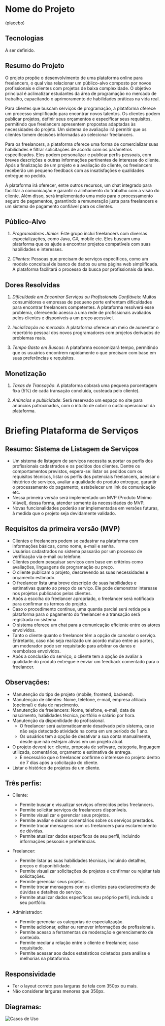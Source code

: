 # Nome do Projeto

(placebo)

## Tecnologias

A ser definido.

## Resumo do Projeto

O projeto propõe o desenvolvimento de uma plataforma online para freelancers, o qual visa relacionar um público-alvo composto por novos profissionais e clientes com projetos de baixa complexidade. O objetivo principal é aclimatizar estudantes da área de programação no mercado de trabalho, capacitando o aprimoramento de habilidades práticas na vida real.

Para clientes que buscam serviços de programação, a plataforma oferece um processo simplificado para encontrar novos talentos. Os clientes podem publicar projetos, definir seus orçamentos e especificar seus requisitos, permitindo que freelancers apresentem propostas adaptadas às necessidades do projeto. Um sistema de avaliação irá permitir que os clientes tomem decisões informadas ao selecionar freelancers.

Para os freelancers, a plataforma oferece uma forma de comercializar suas habilidades e filtrar solicitações de acordo com os parâmetros especificados. Eles podem personalizar e publicar perfis pessoais, com breves descrições e outras informações pertinentes de interesse do cliente. Após a finalização de um projeto e a avaliação do cliente, os freelancers receberão um pequeno feedback com as insatisfações e qualidades entregue no pedido.

A plataforma irá oferecer, entre outros recursos, um chat integrado para facilitar a comunicação e garantir o alinhamento do trabalho com a visão do cliente. Além disso, será implementado uma meio para o processamento seguro de pagamentos, garantindo a remuneração justa para freelancers e um sistema de pagamento confiável para os clientes.

## Público-Alvo

1. *Programadores Júnior*: Este grupo inclui freelancers com diversas especializações, como Java, C#, mobile etc. Eles buscam uma plataforma que os ajude a encontrar projetos compatíveis com suas habilidades e interesses. 

2. *Clientes*: Pessoas que precisam de serviços específicos, como um modelo conceitual de banco de dados ou uma página web simplificada. A plataforma facilitará o processo da busca por profissionais da área.

## Dores Resolvidas

1. *Dificuldade em Encontrar Serviços ou Profissionais Confiáveis*: Muitos consumidores e empresas de pequeno porte enfrentam dificuldades para encontrar freelancers competentes. A plataforma resolverá esse problema, oferecendo acesso a uma rede de profissionais avaliados pelos clientes e disponíveis a um preço acessível.

2. *Inicialização no mercado*: A plataforma oferece um meio de aumentar o repertório pessoal dos novos programadores com projetos derivados de problemas reais.

3. *Tempo Gasto em Buscas*: A plataforma economizará tempo, permitindo que os usuários encontrem rapidamente o que precisam com base em suas preferências e requisitos. 

## Monetização

1. *Taxas de Transação*: A plataforma cobrará uma pequena porcentagem fixa (5%) de cada transação concluída, custeada pelo cliente).

2. *Anúncios e publicidade*: Será reservado um espaço no site para anúncios patrocinados, com o intuito de cobrir o custo operacional da plataforma.


# Briefing Plataforma de Serviços
## Resumo: Sistema de Listagem de Serviços

- Um sistema de listagem de serviços necessita suportar os perfis dos profissionais cadastrados e os pedidos dos clientes. Dentre os comportamentos previstos, espera-se: listar os pedidos com os requisitos técnicos, listar os perfis dos potenciais freelancers, acessar o histórico de serviços, avaliar a qualidade do produto entregue, garantir o processamento do pagamento, estabelecer um link de comunicação etc.
- Nessa primeira versão será implementado um MVP (Produto Mínimo Viável), dessa forma, atender somente às necessidades do MVP.
- Novas funcionalidades poderão ser implementadas em versões futuras, à medida que o projeto seja devidamente validado.

## Requisitos da primeira versão (MVP)

 - Clientes e freelancers podem se cadastrar na plataforma com informações básicas, como nome, e-mail e senha.
 - Usuários cadastrados no sistema passarão por um processo de verificação via e-mail ou telefone.
 - Clientes podem pesquisar serviços com base em critérios como avaliações, linguagens de programação ou preço.
 - O cliente publicam o projeto, descrevendo as suas necessidades e orçamento estimado.
 - O freelancer lista uma breve descrição de suas habilidades e estimativas quanto ao preço do serviço. Ele pode demonstrar interesse nos projetos publicados pelos clientes.
 - Após a escolha do freelancer apropriado, o freelancer será notificado para confirmar os termos do projeto.
 - Caso o procedimento continue, uma quantia parcial será retida pela plataforma para o pagamento do freelancer e a transação será registrada no sistema.
 - O sistema oferece um chat para a comunicação eficiente entre os atores envolvidos.
 - Tanto o cliente quanto o freelancer têm a opção de cancelar o serviço. Entretanto, caso não seja realizado um acordo mútuo entre as partes, um moderador pode ser requisitado para arbitrar os danos e reembolsos envolvidos.
 - Após a conclusão do serviço, o cliente tem a opção de avaliar a qualidade do produto entregue e enviar um feedback comentado para o freelancer.
   
## Observações:

 - Manutenção do tipo de projeto (mobile, frontend, backend).
 - Manutenção de clientes: Nome, telefone, e-mail, empresa afiliada (opcional) e data de nascimento.
 - Manutenção de freelancers: Nome, telefone, e-mail, data de nascimento, habilidades técnica, portfólio e salário por hora.
 - Manutenção da disponilidade do profissional.
    - O freelancer será automaticamente desativado pelo sistema, caso não seja detectado atividade na conta em um período de 1 ano.
    - Os usuários tem a opção de desativar a sua conta manualmente, desde que não estejam ativos em um projeto atual.
 - O projeto deverá ter: cliente, proposta de software, categoria, linguagem utilizada, comentários, orçamento e estimativa de entrega.
    -  É necessário que o freelancer confirme o interesse no projeto dentro de 7 dias após a solicitação do cliente.
 - Listar o histórico de projetos de um cliente.

## Três perfis:

- Cliente:
  - Permite buscar e visualizar serviços oferecidos pelos freelancers.
  - Permite solicitar serviços de freelancers disponíveis.
  - Permite visualizar e gerenciar seus projetos.
  - Permite avaliar e deixar comentários sobre os serviços prestados.
  - Permite trocar mensagens com os freelancers para esclarecimento de dúvidas.
  - Permite atualizar dados específicos de seu perfil, incluindo informações pessoais e preferências.
    
- Freelancer:
  - Permite listar as suas habilidades técnicas, incluindo detalhes, preços e disponibilidade.
  - Permite visualizar solicitações de projetos e confirmar ou rejeitar tais solicitações.
  - Permite gerenciar seus projetos.
  - Permite trocar mensagens com os clientes para esclarecimento de dúvidas e detalhes do serviço.
  - Permite atualizar dados específicos seu próprio perfil, incluindo o seu portfólio.

- Administrador:
  - Permite gerenciar as categorias de especialização.
  - Permite adicionar, editar ou remover informações de profissionais.
  - Permite acesso a ferramentas de moderação e gerenciamento de conteúdo.
  - Permite mediar a relação entre o cliente e freelancer, caso requisitado.
  - Permite acessar aos dados estatísticos coletados para análise e melhorias na plataforma.
  
## Responsividade
- Ter o layout correto para larguras de tela com 350px ou mais.
- Não considerar larguras menores que 350px.

## Diagramas:

![Casos de Uso](https://www.plantuml.com/plantuml/png/VP3RIWCn48RlynH3xrkwq0D8APLLqGkXM7o0CJkx7Pl3aio2HNntZQRAjejN8Tzyaya_coWOfBD66Qe5n4FWPYzGSI0jx9sA1tOj1hJGeZvWGpiv6e9KLg1KEj4rNsIqDIYr3tO4xme0e8kaCQP2zs9Oen1iWtybBN446E6vdFtZrMmeQ_E-zeYEQue23queK9IiBVfQwLtDmS8MWx3c5bESh2wJcbfWDPcaErp1QaLlGgvQdps3JfE1MziQVxJaJjEAQTzxol-kElsh57rbHnZq7kuvYW_7apIxI8SDGOb2ZGzCyUITRu4gJYDlEEeknhzinL9zg6_tkhBiO3nUv_PpzBE5kq1aKiYG-NmOBuPnCHtcELTfc9naDe0MbwYO3h1YWCtKXbpLMVC9)
